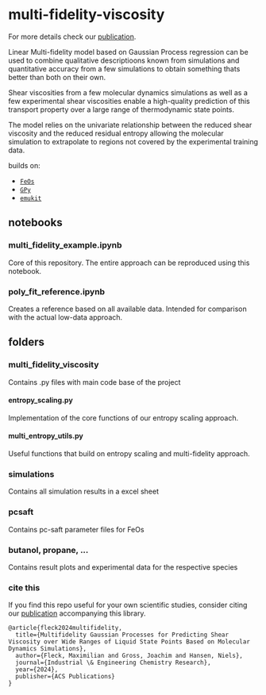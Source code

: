 # multi-fidelity-viscosity

For more details check our [publication](https://doi.org/10.1021/acs.iecr.3c03931).

Linear Multi-fidelity model based on Gaussian Process regression 
can be used to combine qualitative descriptioons known from simulations and quantitative accuracy from a few simulations to obtain something thats better than both on their own. 

Shear viscosities from a few molecular dynamics simulations as well as a few experimental shear viscosities enable a high-quality prediction of this transport property over a large range of thermodynamic state points.

The model relies on the univariate relationship between the reduced shear viscosity and the reduced residual entropy allowing the molecular simulation to extrapolate to regions not covered by the experimental training data.

builds on:
- [`FeOs`](https://github.com/feos-org/feos)
- [`GPy`](https://github.com/SheffieldML/GPy)
- [`emukit`](https://github.com/EmuKit/emukit)

## notebooks

### multi_fidelity_example.ipynb

Core of this repository. The entire approach can be reproduced using this notebook.

### poly_fit_reference.ipynb

Creates a reference based on all available data. Intended for comparison with the actual low-data approach.


## folders

### multi_fidelity_viscosity

Contains .py files with main code base of the project

#### entropy_scaling.py

Implementation of the core functions of our entropy scaling approach.

#### multi_entropy_utils.py

Useful functions that build on entropy scaling and multi-fidelity approach.

### simulations

Contains all simulation results in a excel sheet

### pcsaft

Contains pc-saft parameter files for FeOs

### butanol, propane, ...

Contains result plots and experimental data for the respective species

### cite this

If you find this repo useful for your own scientific studies, consider citing our [publication](https://doi.org/10.1021/acs.iecr.3c03931) accompanying this library.

```
@article{fleck2024multifidelity,
  title={Multifidelity Gaussian Processes for Predicting Shear Viscosity over Wide Ranges of Liquid State Points Based on Molecular Dynamics Simulations},
  author={Fleck, Maximilian and Gross, Joachim and Hansen, Niels},
  journal={Industrial \& Engineering Chemistry Research},
  year={2024},
  publisher={ACS Publications}
}
```

